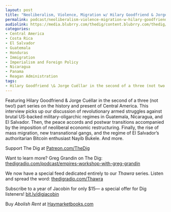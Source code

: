 ```yaml
---
layout: post
title: "Neoliberalism, Violence, Migration w/ Hilary Goodfriend & Jorge Cuéllar"
permalink: podcast/neoliberalism-violence-migration-w-hilary-goodfriend-jorge-cuellar/
audiolink: https://media.blubrry.com/thedig/content.blubrry.com/thedig/The_Dig-EP_466-CentralAmerica.mp3
categories:
- Central America
- Costa Rica
- El Salvador
- Guatemala
- Honduras
- Immigration
- Imperialism and Foreign Policy
- Nicaragua
- Panama
- Reagan Administration
tags:
- Hilary Goodfriend \& Jorge Cuéllar in the second of a three (not two!) part series
---
```


Featuring Hilary Goodfriend \& Jorge Cuéllar in the second of a three (not two!) part series on the history and present of Central America. This interview picks up our discussion of revolutionary armed struggles against brutal US\-backed military\-oligarchic regimes in Guatemala, Nicaragua, and El Salvador. Then, the peace accords and postwar transitions accompanied by the imposition of neoliberal economic restructuring. Finally, the rise of mass migration, new transnational gangs, and the regime of El Salvador’s authoritarian Bitcoin enthusiast Nayib Bukele. And more.

Support The Dig at [Patreon.com/TheDig](http://Patreon.com/TheDig)

Want to learn more? Greg Grandin on The Dig: [thedigradio.com/podcast/empires\-workshop\-with\-greg\-grandin](http://thedigradio.com/podcast/empires-workshop-with-greg-grandin)

We now have a special feed dedicated entirely to our *Thawra* series. Listen and spread the word: [thedigradio.com/Thawra](http://thedigradio.com/Thawra)

Subscribe to a year of Jacobin for only $15— a special offer for Dig listeners! [bit.ly/digjacobin](http://bit.ly/digjacobin) 

Buy *Abolish Rent* at [Haymarketbooks.com](http://Haymarketbooks.com)

